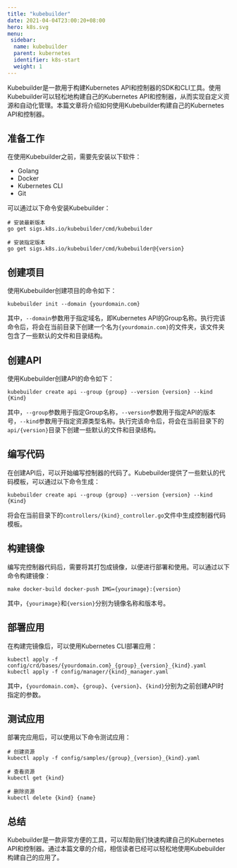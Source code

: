 ```yaml
---
title: "kubebuilder"
date: 2021-04-04T23:00:20+08:00
hero: k8s.svg
menu:
 sidebar:
  name: kubebuilder
  parent: kubernetes
  identifier: k8s-start
  weight: 1
---
```


Kubebuilder是一款用于构建Kubernetes API和控制器的SDK和CLI工具。使用Kubebuilder可以轻松地构建自己的Kubernetes API和控制器，从而实现自定义资源和自动化管理。本篇文章将介绍如何使用Kubebuilder构建自己的Kubernetes API和控制器。

## 准备工作

在使用Kubebuilder之前，需要先安装以下软件：

- Golang
- Docker
- Kubernetes CLI
- Git

可以通过以下命令安装Kubebuilder：

```
# 安装最新版本
go get sigs.k8s.io/kubebuilder/cmd/kubebuilder

# 安装指定版本
go get sigs.k8s.io/kubebuilder/cmd/kubebuilder@{version}

```

## 创建项目

使用Kubebuilder创建项目的命令如下：

```
kubebuilder init --domain {yourdomain.com}

```

其中，`--domain`参数用于指定域名，即Kubernetes API的Group名称。执行完该命令后，将会在当前目录下创建一个名为`{yourdomain.com}`的文件夹，该文件夹包含了一些默认的文件和目录结构。

## 创建API

使用Kubebuilder创建API的命令如下：

```
kubebuilder create api --group {group} --version {version} --kind {Kind}

```

其中，`--group`参数用于指定Group名称，`--version`参数用于指定API的版本号，`--kind`参数用于指定资源类型名称。执行完该命令后，将会在当前目录下的`api/{version}`目录下创建一些默认的文件和目录结构。

## 编写代码

在创建API后，可以开始编写控制器的代码了。Kubebuilder提供了一些默认的代码模板，可以通过以下命令生成：

```
kubebuilder create api --group {group} --version {version} --kind {Kind}

```

将会在当前目录下的`controllers/{kind}_controller.go`文件中生成控制器代码模板。

## 构建镜像

编写完控制器代码后，需要将其打包成镜像，以便进行部署和使用。可以通过以下命令构建镜像：

```
make docker-build docker-push IMG={yourimage}:{version}

```

其中，`{yourimage}`和`{version}`分别为镜像名称和版本号。

## 部署应用

在构建完镜像后，可以使用Kubernetes CLI部署应用：

```
kubectl apply -f config/crd/bases/{yourdomain.com}_{group}_{version}_{kind}.yaml
kubectl apply -f config/manager/{kind}_manager.yaml

```

其中，`{yourdomain.com}`、`{group}`、`{version}`、`{kind}`分别为之前创建API时指定的参数。

## 测试应用

部署完应用后，可以使用以下命令测试应用：

```
# 创建资源
kubectl apply -f config/samples/{group}_{version}_{kind}.yaml

# 查看资源
kubectl get {kind}

# 删除资源
kubectl delete {kind} {name}

```

## 总结

Kubebuilder是一款非常方便的工具，可以帮助我们快速构建自己的Kubernetes API和控制器。通过本篇文章的介绍，相信读者已经可以轻松地使用Kubebuilder构建自己的应用了。